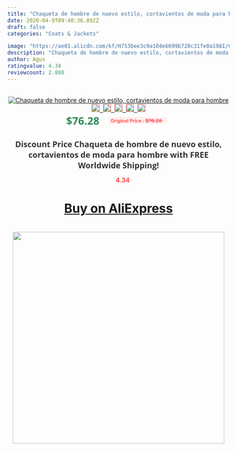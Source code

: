 ```yaml
---
title: "Chaqueta de hombre de nuevo estilo, cortavientos de moda para hombre"
date: 2020-04-9T09:40:36.892Z
draft: false
categories: "Coats & Jackets"

image: "https://ae01.alicdn.com/kf/H753bee3c9a104eb699b728c31fe0a198I/Chaqueta-de-hombre-de-nuevo-estilo-cortavientos-de-moda-para-hombre.jpg"
description: "Chaqueta de hombre de nuevo estilo, cortavientos de moda para hombre"
author: Agus
ratingvalue: 4.34
reviewcount: 2.888
---
```

<br>
<div style="text-align: center;">
<a href="https://s.click.aliexpress.com/e/_AoNnt3" target="_blank" rel="nofollow noopener noreferrer"><img alt="Chaqueta de hombre de nuevo estilo, cortavientos de moda para hombre" class="magnifier-image" src="https://ae01.alicdn.com/kf/H753bee3c9a104eb699b728c31fe0a198I/Chaqueta-de-hombre-de-nuevo-estilo-cortavientos-de-moda-para-hombre.jpg_640x640.jpg">
<br>
<img style="border:1px solid salmon" src="https://ae01.alicdn.com/kf/H753bee3c9a104eb699b728c31fe0a198I/Chaqueta-de-hombre-de-nuevo-estilo-cortavientos-de-moda-para-hombre.jpg_120x120.jpg">&nbsp;&nbsp;<img style="border:1px solid salmon" src="_120x120.jpg">&nbsp;&nbsp;<img style="border:1px solid salmon" src="_120x120.jpg">&nbsp;&nbsp;<img style="border:1px solid salmon" src="_120x120.jpg">&nbsp;&nbsp;<img style="border:1px solid salmon" src="_120x120.jpg"></a></div><br0>
<div style="text-align: center;"><span style="background-color: white; border: 0px; box-sizing: border-box; color: seagreen; display: inline-block; font-family: &quot;open sans&quot; , &quot;arial&quot; , &quot;helvetica&quot; , sans-serif , &quot;heiti&quot;; font-size: 24px; font-stretch: inherit; font-weight: 700; line-height: inherit; margin: 0px 10px 0px 0px; padding: 0px; vertical-align: middle;">$76.28 </span>
<span style="background: rgb(255 , 241 , 241); border-radius: 3px; border: 0px; box-sizing: border-box; color: #ff4747; display: inline-block; font-family: inherit; font-size: 12px; font-stretch: inherit; font-style: inherit; font-variant: inherit; font-weight: 600; line-height: inherit; margin: 0px; padding: 2px 5px; transform: scale(0.9); vertical-align: middle;">Original Price : <b style="text-decoration: line-through;">$76.28 </b> &nbsp;&nbsp;</span></div>
<h1 style="color: #333333; display: inline-block; font-family: &quot;open sans&quot; , &quot;arial&quot; , &quot;helvetica&quot; , sans-serif , &quot;heiti&quot;; font-size: 18px; font-stretch: inherit; font-weight: 700; text-align: center;">Discount Price Chaqueta de hombre de nuevo estilo, cortavientos de moda para hombre with FREE Worldwide Shipping!</h1>
<div style="color: #ff4747; text-align: center;">
<img src="https://4.bp.blogspot.com/-M0ZcTcb-5uY/XleCXlxnR4I/AAAAAAAAAEc/OrjgMkXV1oMQFaCRZj5HQwOCBcu3w1FegCPcBGAYYCw/s1600/star.png" style="height: 15px;">&nbsp;<b>4.34</b></div>
<div class="button_cont" align="center"><a class="buynow_a" href="https://s.click.aliexpress.com/e/_AoNnt3" target="_blank" rel="nofollow noopener noreferrer"><H1>Buy on AliExpress</H1></a></div><br>
<div class="separator" style="clear: both; text-align: center;">
<img src="https://lh3.googleusercontent.com/-pTy5HemUv9M/XlePHvY0dAI/AAAAAAAAAE4/0nX5iRUoIWY8eMW9Dpxeirr157OZliDIgCLcBGAsYHQ/s1600/badge.gif" width="480">
</div>
